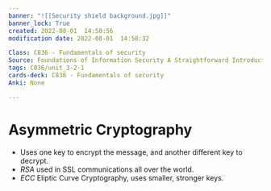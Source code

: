 ```yaml
---
banner: "![[Security shield background.jpg]]"
banner_lock: True
created: 2022-08-01  14:50:56
modification date: 2022-08-01  14:50:32

Class: C836 - Fundamentals of security
Source: Foundations of Information Security A Straightforward Introduction
tags: C836/unit_3-2-1
cards-deck: C836 - Fundamentals of security
Anki: None

---
```


# Asymmetric Cryptography
- Uses one key to encrypt the message, and another different key to decrypt.
- _RSA_ used in SSL communications all over the world.
- _ECC_ Eliptic Curve Cryptography, uses smaller, stronger keys.